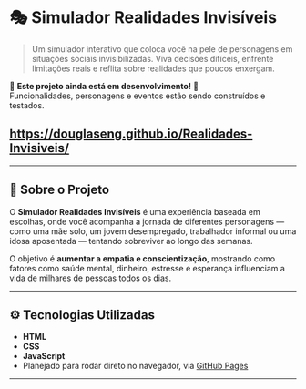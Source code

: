 # 🎭 Simulador Realidades Invisíveis

> Um simulador interativo que coloca você na pele de personagens em situações sociais invisibilizadas. Viva decisões difíceis, enfrente limitações reais e reflita sobre realidades que poucos enxergam.

🚧 **Este projeto ainda está em desenvolvimento!** 🚧  
Funcionalidades, personagens e eventos estão sendo construídos e testados.
## https://douglaseng.github.io/Realidades-Invisiveis/
---

## 🧠 Sobre o Projeto

O **Simulador Realidades Invisíveis** é uma experiência baseada em escolhas, onde você acompanha a jornada de diferentes personagens — como uma mãe solo, um jovem desempregado, trabalhador informal ou uma idosa aposentada — tentando sobreviver ao longo das semanas.

O objetivo é **aumentar a empatia e conscientização**, mostrando como fatores como saúde mental, dinheiro, estresse e esperança influenciam a vida de milhares de pessoas todos os dias.

---

## ⚙️ Tecnologias Utilizadas

- **HTML**
- **CSS**
- **JavaScript**
- Planejado para rodar direto no navegador, via [GitHub Pages](https://pages.github.com)

---

